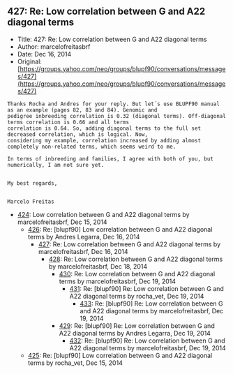 ## 427: Re: Low correlation between G and A22 diagonal terms

- Title: 427: Re: Low correlation between G and A22 diagonal terms
- Author: marcelofreitasbrf
- Date: Dec 16, 2014
- Original: [https://groups.yahoo.com/neo/groups/blupf90/conversations/messages/427](https://groups.yahoo.com/neo/groups/blupf90/conversations/messages/427)

```
Thanks Rocha and Andres for your reply. But let´s use BLUPF90 manual as an example (pages 82, 83 and 84). Genomic and
pedigree inbreeding correlation is 0.32 (diagonal terms). Off-diagonal terms correlation is 0.66 and all terms
correlation is 0.64. So, adding diagonal terms to the full set decreased correlation, which is logical. Now,
considering my example, correlation increased by adding almost completely non-related terms, which seems weird to me. 

In terms of inbreeding and families, I agree with both of you, but numerically, I am not sure yet.


My best regards,


Marcelo Freitas
```

- [424](0424.md): Low correlation between G and A22 diagonal terms by marcelofreitasbrf, Dec 15, 2014
    - [426](0426.md): Re: [blupf90] Low correlation between G and A22 diagonal terms by Andres Legarra, Dec 16, 2014
        - [427](0427.md): Re: Low correlation between G and A22 diagonal terms by marcelofreitasbrf, Dec 16, 2014
            - [428](0428.md): Re: Low correlation between G and A22 diagonal terms by marcelofreitasbrf, Dec 18, 2014
                - [430](0430.md): Re: Low correlation between G and A22 diagonal terms by marcelofreitasbrf, Dec 19, 2014
                    - [431](0431.md): Re: [blupf90] Re: Low correlation between G and A22 diagonal terms by rocha_vet, Dec 19, 2014
                        - [433](0433.md): Re: [blupf90] Re: Low correlation between G and A22 diagonal terms by marcelofreitasbrf, Dec 19, 2014
                - [429](0429.md): Re: [blupf90] Re: Low correlation between G and A22 diagonal terms by Andres Legarra, Dec 19, 2014
                    - [432](0432.md): Re: [blupf90] Re: Low correlation between G and A22 diagonal terms by marcelofreitasbrf, Dec 19, 2014
    - [425](0425.md): Re: [blupf90] Low correlation between G and A22 diagonal terms by rocha_vet, Dec 15, 2014
